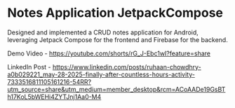 # Notes Application JetpackCompose
 Designed and implemented a CRUD notes application for Android, leveraging Jetpack Compose for the frontend and Firebase for the backend.

Demo Video - https://youtube.com/shorts/rG_J-Ebc1wI?feature=share

LinkedIn Post - https://www.linkedin.com/posts/ruhaan-chowdhry-a0b029221_may-28-2025-finally-after-countless-hours-activity-7333516811105161216-54RR?utm_source=share&utm_medium=member_desktop&rcm=ACoAADe19GsBTh17KoL5bWEHi4ZYTJnj1Aa0-M4
